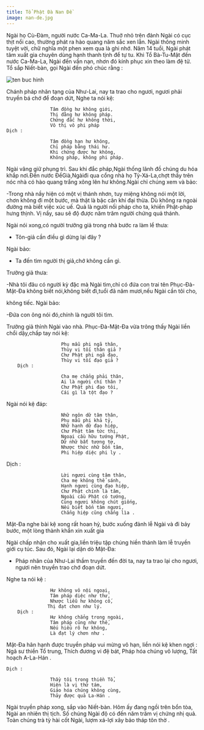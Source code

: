 ```yaml
---
title: Tổ Phật Đà Nan Đề
image: nan-de.jpg
---
```



Ngài họ Cù-Đàm, người nước Ca-Ma-La. Thuở nhỏ trên đảnh Ngài có cục thịt nổi cao, thường phát ra hào quang năm sắc xen lẫn. Ngài thông minh tuyệt vời, chữ nghĩa một phen xem qua là ghi nhớ. Năm 14 tuổi, Ngài phát tâm xuất gia chuyên dùng hạnh thanh tịnh để tự tu. Khi Tổ Bà-Tu-Mật đến nước Ca-Ma-La, Ngài đến vấn nạn, nhơn đó kính phục xin theo làm đệ tử. Tổ sắp Niết-bàn, gọi Ngài đến phó chúc rằng :

![ten buc hinh](https://ketnoiyeuthuong.net/wp-content/uploads/2017/01/33_vi_to_An_Hoa_-_8_Phat_Da_Nan_De.jpg "ten buc hinh")

Chánh pháp nhãn tạng của Như-Lai, nay ta trao cho ngươi, ngươi phải truyền bá chớ để đoạn dứt, Nghe ta nói kệ:

                    Tâm đồng hư không giới,
                    Thị đằng hư không pháp.
                    Chứng đắc hư không thời,
                    Vô thị vô phi pháp
    Dịch :

                    Tâm đồng hạn hư không,
                    Chỉ pháp bằng thái hư.
                    Khi chứng được hư không,
                    Không pháp, không phi pháp.

Ngài vâng giữ phụng trì. Sau khi đắc pháp,Ngài thống lãnh đồ chúng du hóa khắp nơi.Đến nước ĐềGià,Ngàiđi qua cổng nhà họ Tỳ-Xá-La,chợt thấy trên nóc nhà có hào quang trắng xông lên hư không.Ngài chỉ chúng xem và bảo:

-Trong nhà nầy hiện có một vị thánh nhơn, tuy miệng không nói một lời, chơn không đi một bước, mà thật là bậc căn khí đại thừa. Dù không ra ngoài đường mà biết việc xúc uế. Quả là người nối pháp cho ta, khiến Phật-pháp hưng thịnh. Vị nầy, sau sẽ độ được năm trăm người chứng quả thánh.

Ngài nói xong,có người trưởng giả trong nhà bước ra làm lể thưa:

- Tôn-giả cần điều gì dừng lại đây ?

Ngài bảo:

- Ta đến tìm người thị giả,chớ không cần gì.

Trưởng giả thưa:

-Nhà tôi đâu có người kỳ đặc mà Ngài tìm,chỉ có đứa con trai tên Phục-Đà-Mật-Đa không biết nói,không biết đi,tuổi đã năm mươi,nếu Ngài cần tôi cho,

không tiếc. Ngài bảo:

-Đứa con ông nói đó,chính là người tôi tìm.

Trưởng giả thỉnh Ngài vào nhà. Phục-Đà-Mật-Đa vừa trông thấy Ngài liền chổi dậy,chấp tay nói kệ:

                        Phụ mẫu phi ngã thân,
                        Thùy vi tối thân giả ?
                        Chư Phật phi ngã đạo,
                        Thùy vi tối đạo giả ?
        Dịch :

                        Cha mẹ chẳng phải thân,
                        Ai là người chí thân ?
                        Chư Phật phi đạo tôi,
                        Cái gì là tột đạo ?

Ngài nói kệ đáp:

                        Nhữ ngôn dữ tâm thân,
                        Phụ mẫu phi khả tỷ,
                        Nhữ hạnh dữ đạo hiệp,
                        Chư Phật tâm tức thị, 
                        Ngoại cầu hữu tướng Phật,
                        Dữ nhữ bất tương tợ,
                        Nhược thức nhữ bổn tâm,
                        Phi hiệp diệc phi ly .
Dịch :

                        Lời ngươi cùng tâm thân,
                        Cha mẹ không thể sánh,
                        Hạnh ngươi cùng đạo hiệp,
                        Chư Phật chính là tâm,
                        Ngoài cầu Phật có tướng,
                        Cùng ngươi không chút giống,
                        Nếu biết bổn tâm ngươi,
                        Chẳng hiệp cũng chẳng lìa .

Mật-Đa nghe bài kệ xong rất hoan hỷ, bước xuống đảnh lễ Ngài và đi bảy bước, một lòng thành khẩn xin xuất gia

Ngài chấp nhận cho xuất gia,liền triệu tập chúng hiền thánh làm lễ truyền giới cụ túc. Sau đó, Ngài lại dặn dò Mật-Đa:

- Pháp nhãn của Như-Lai thầm truyền đến đời ta, nay ta trao lại cho ngươi, ngươi nên truyền trao chớ đoạn dứt. 

Nghe ta nói kệ :

                    Hư không vô nội ngoại,
                    Tâm pháp diệc như thử,
                    Nhược liễu hư không cố,
                   Thị đạt chơn như lý.
        Dịch :
                    Hư không chẳng trong ngoài,
                    Tâm pháp cũng như thế,
                    Nếu hiểu rõ hư không,
                    Là đạt lý chơn như .

Mật-Đa hân hạnh được truyền pháp vui mừng vô hạn, liền nói kệ khen ngợi : 
                    Ngã sư thiền Tổ trung,
                    Thích đương vi đệ bát,
                    Pháp hóa chúng vô lượng,
                    Tất hoạch A-La-Hán .

    Dịch :

                    Thầy tôi trong thiền Tổ,
                    Hiện là vị thứ tám,
                    Giáo hóa chúng không cùng,
                    Thảy được quả La-Hán .
    
Ngài truyền pháp xong, sắp vào Niết-bàn. Hôm ấy đang ngồi trên bổn tòa, Ngài an nhiên thị tịch. Số chúng Ngài độ có đến năm trăm vị chứng nhị quả. Toàn chúng trà tỳ hài cốt Ngài, lượm xá-lợi xây bảo tháp tôn thờ .

